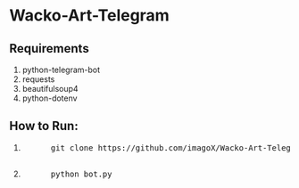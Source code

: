 # Wacko-Art-Telegram

## Requirements
<ol>
  <li>
    python-telegram-bot
  </li>
  <li>
    requests
  </li>
  <li>
    beautifulsoup4
  </li>
  <li>
    python-dotenv
  </li>
</ol>

## How to Run:
<ol>
  <li>
    <pre>
      git clone https://github.com/imagoX/Wacko-Art-Telegram
    </pre>
  </li>
  <li>
    <pre>
      python bot.py  
    </pre>
  </li>
</ol>
